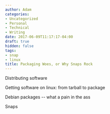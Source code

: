 ```yaml
---
author: Adam
categories:
- Uncategorized
- Personal
- Technical
- Writing
date: 2017-06-09T11:17:17-04:00
draft: true
hidden: false
tags:
- snap
- linux
title: Packaging Woes, or Why Snaps Rock
---
```



Distributing software

Getting software on linux: from tarball to package

Debian packages -- what a pain in the ass

Snaps
